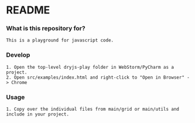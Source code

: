 # README #

### What is this repository for? ###
    This is a playground for javascript code.

### Develop ###
    1. Open the top-level dryjs-play folder in WebStorm/PyCharm as a project.
    2. Open src/examples/index.html and right-click to "Open in Browser" -> Chrome

### Usage ###
    1. Copy over the individual files from main/grid or main/utils and include in your project.
    

